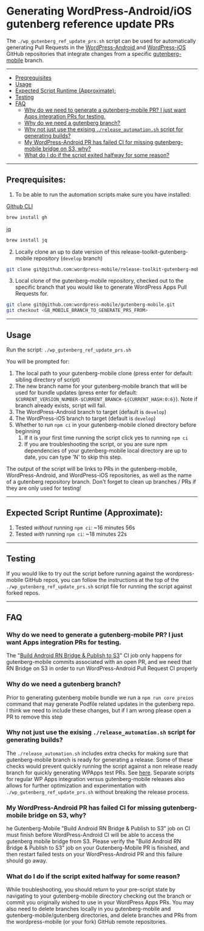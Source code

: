 # Generating WordPress-Android/iOS gutenberg reference update PRs

The `./wp_gutenberg_ref_update_prs.sh` script can be used for automatically generating Pull Requests in the [WordPress-Android ](https://github.com/wordpress-mobile/WordPress-Android)and [WordPress-iOS](https://github.com/wordpress-mobile/WordPress-iOS) GitHub repositories that integrate changes from a specific [gutenberg-mobile](https://github.com/wordpress-mobile/gutenberg-mobile) branch. 

---

  - [Preqrequisites](#preqrequisites)
  - [Usage](#usage)
  - [Expected Script Runtime (Approximate):](#expected-script-runtime-approximate)
  - [Testing](#testing)
  - [FAQ](#faq)
    - [Why do we need to generate a gutenberg-mobile PR? I just want Apps integration PRs for testing.](#why-do-we-need-to-generate-a-gutenberg-mobile-pr-i-just-want-apps-integration-prs-for-testing)
    - [Why do we need a gutenberg branch?](#why-do-we-need-a-gutenberg-branch)
    - [Why not just use the exising `./release_automation.sh` script for generating builds?](#why-not-just-use-the-exising-release_automationsh-script-for-generating-builds)
    - [My WordPress-Android PR has failed CI for missing gutenberg-mobile bridge on S3, why?](#my-wordpress-android-pr-has-failed-ci-for-missing-gutenberg-mobile-bridge-on-s3-why)
    - [What do I do if the script exited halfway for some reason?](#what-do-i-do-if-the-script-exited-halfway-for-some-reason)

---

## Preqrequisites:

1. To be able to run the automation scripts make sure you have installed:

[Github CLI](https://github.com/cli/cli)
```sh
brew install gh
```
[jq](https://github.com/stedolan/jq)
```sh
brew install jq
```

2. Locally clone an up to date version of this release-toolkit-gutenberg-mobile repository (`develop` branch)
```sh
git clone git@github.com:wordpress-mobile/release-toolkit-gutenberg-mobile.git
```

3. Local clone of the gutenberg-mobile repository, checked out to the specific branch that you would like to generate WordPress Apps Pull Requests for.

```sh
git clone git@github.com:wordpress-mobile/gutenberg-mobile.git
git checkout <GB_MOBILE_BRANCH_TO_GENERATE_PRS_FROM>
```
---
## Usage

Run the script: `./wp_gutenberg_ref_update_prs.sh`

You will be prompted for:
1. The local path to your gutenberg-mobile clone (press enter for default: sibling directory of script)
2. The new branch name for your gutenberg-mobile branch that will be used for bundle updates (press enter for default: `$CURRENT_VERSION_NUMBER-$CURRENT_BRANCH-${CURRENT_HASH:0:6}`). Note if branch already exists, script will fail.
3. The WordPress-Android branch to target (default is `develop`)
4. The WordPress-iOS branch to target (default is `develop`)
5. Whether to run `npm ci` in your gutenberg-mobile cloned directory before beginning
   1. If it is your first time running the script click yes to running `npm ci`
   2. If you are troubleshooting the script, or you are sure npm dependencies of your gutenberg-mobile local directory are up to date, you can type 'N' to skip this step.


The output of the script will be links to PRs in the gutenberg-mobile, WordPress-Android, and WordPress-iOS repositories, as well as the name of a gutenberg repository branch. Don't forget to clean up branches / PRs if they are only used for testing!

---
## Expected Script Runtime (Approximate):

1. Tested *without* running `npm ci`: ~16 minutes 56s
2. Tested *with* running  `npm ci`: ~18 minutes 22s

---
## Testing

If you would like to try out the script before running against the wordpress-mobile GitHub repos, you can follow the instructions at the top of the `./wp_gutenberg_ref_update_prs.sh` script file for running the script against forked repos. 

---
## FAQ

### Why do we need to generate a gutenberg-mobile PR? I just want Apps integration PRs for testing.
 
 The "[Build Android RN Bridge & Publish to S3](https://github.com/wordpress-mobile/gutenberg-mobile/blob/ed7a64d9d8d82af942f52628ae4b64d8f1010c6a/.circleci/config.yml#L256-L284)" CI job only happens for gutenberg-mobile commits associated with an open PR, and we need that RN Bridge on S3 in order to run WordPress-Android Pull Request CI properly

### Why do we need a gutenberg branch?

Prior to generating gutenberg mobile bundle we run a `npm run core preios` command that may generate Podfile related updates in the gutenberg repo. I think we need to include these changes, but if I am wrong please open a PR to remove this step

### Why not just use the exising `./release_automation.sh` script for generating builds?

The  `./release_automation.sh` includes extra checks for making sure that gutenberg-mobile branch is ready for generating a release. Some of these checks would prevent quickly running the script against a non release ready branch for quickly generating WPApps test PRs. See [here](https://github.com/wordpress-mobile/release-toolkit-gutenberg-mobile/blob/d718e1c0732f1c422d427f0fbe0eaa968f978da9/release_automation.sh#L29). Separate scripts for regular WP Apps integration versus gutenberg-mobile releases also allows for further optimization and experimentation with `./wp_gutenberg_ref_update_prs.sh` without breaking the release process.

### My WordPress-Android PR has failed CI for missing gutenberg-mobile bridge on S3, why?

he Gutenberg-Mobile "Build Android RN Bridge & Publish to S3" job on CI must finish before WordPress-Android CI will be able to access the gutenberg mobile bridge from S3. Please verify the "Build Android RN Bridge & Publish to S3" job on your Gutenberg-Mobile PR is finished, and then restart failed tests on your WordPress-Android PR and this failure should go away.

### What do I do if the script exited halfway for some reason?

While troubleshooting, you should return to your pre-script state by navigating to your gutenberg-mobile directory checking out the branch or commit you originally wished to use in your WordPress Apps PRs. You may also need to delete branches locally in you gutenberg-mobile and gutenberg-mobile/gutenberg directories, and delete branches and PRs from the wordpress-mobile (or your fork) GitHub remote repositories. 
